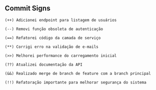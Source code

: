 ## Commit Signs 

`(++) Adicionei endpoint para listagem de usuários`

`(--) Removi função obsoleta de autenticação`

`(==) Refatorei código da camada de serviço`

`(**) Corrigi erro na validação de e-mails`

`(>>) Melhorei performance do carregamento inicial`

`(??) Atualizei documentação da API`

`(&&) Realizado merge de branch de feature com a branch principal`

`(!!) Refatoração importante para melhorar segurança do sistema`